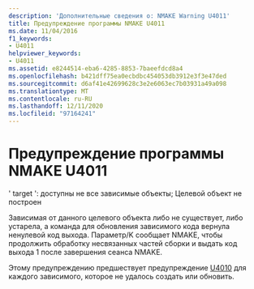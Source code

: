 ```yaml
---
description: 'Дополнительные сведения о: NMAKE Warning U4011'
title: Предупреждение программы NMAKE U4011
ms.date: 11/04/2016
f1_keywords:
- U4011
helpviewer_keywords:
- U4011
ms.assetid: e8244514-eba6-4285-8853-7baeefdcd8a4
ms.openlocfilehash: b421dff75ea0ecbdbc454053db3912e3f3e47ded
ms.sourcegitcommit: d6af41e42699628c3e2e6063ec7b03931a49a098
ms.translationtype: MT
ms.contentlocale: ru-RU
ms.lasthandoff: 12/11/2020
ms.locfileid: "97164241"
---
```

# <a name="nmake-warning-u4011"></a>Предупреждение программы NMAKE U4011

' target ': доступны не все зависимые объекты; Целевой объект не построен

Зависимая от данного целевого объекта либо не существует, либо устарела, а команда для обновления зависимого кода вернула ненулевой код выхода. Параметр/K сообщает NMAKE, чтобы продолжить обработку несвязанных частей сборки и выдать код выхода 1 после завершения сеанса NMAKE.

Этому предупреждению предшествует предупреждение [U4010](../../error-messages/tool-errors/nmake-warning-u4010.md) для каждого зависимого, которое не удалось создать или обновить.
